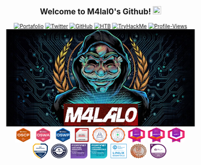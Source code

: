 <h2 align="center">
  Welcome to M4lal0's Github!
 <img src="https://media.giphy.com/media/27UtynCENEhLgiAmik/giphy.gif" width="22" height="22">
</h2>

<p align="center">
<a href="https://m4lal0.github.io"><img title="Portafolio" src="https://img.shields.io/badge/-Portfolio-red?style=for-the-badge&logo=hackster&logoColor=white&link=https://m4lal0.github.io"></a>
<a href="https://x.com/m4lal0"><img title="Twitter" src="https://img.shields.io/badge/-Twitter-black?style=for-the-badge&logo=x&logoColor=white&link=https://x.com/m4lal0"></a>
<a href="https://github.com/m4lal0"><img title="GitHub" src="https://img.shields.io/badge/-Github-black?style=for-the-badge&logo=github&logoColor=white&link=https://github.com/m4lal0"></a>
<a href="https://app.hackthebox.com/profile/337020"><img title="HTB" src="https://img.shields.io/badge/-HackTheBox-darkgreen?style=for-the-badge&logo=hack-the-box&logoColor=lightgreen&link=https://app.hackthebox.com/profile/337020"></a>
<a href="https://tryhackme.com/p/M4lal0"><img title="TryHackMe" src="https://img.shields.io/badge/-TryHackMe-darkred?style=for-the-badge&logo=tryhackme&logoColor=lightred&link=https://tryhackme.com/p/M4lal0"></a>
<a href="https://komarev.com/ghpvc/?username=m4lal0"><img title="Profile-Views" src="https://komarev.com/ghpvc/?username=m4lal0&color=blue&style=for-the-badge"></a>
<img src="https://github.com/m4lal0/m4lal0/raw/master/images/m4lal0.jpg"
	alt="m4lal0"
	width="1000"
	style="float: center; margin-right: 4px;" />
<img src="./images/OSCP.png"
	alt="OSCP"
	width="45"
	height="40"
	style="float: center; margin-right: 4px;" />
<img src="./images/OSWA.png"
	alt="OSWA"
	width="45"
	height="40"
	style="float: center; margin-right: 4px;" />
<img src="./images/OSWP.png"
	alt="OSWP"
	width="45"
	height="40"
	style="float: center; margin-right: 4px;" />
<img src="./images/CEHPRACTICAL.png"
	alt="CEH"
	width="40"
	height="40"
	style="float: center; margin-right: 4px;" />
<img src="./images/CAPen.png"
	alt="CAPen"
	width="40"
	height="40"
	style="float: center; margin-right: 4px;" />
<img src="./images/CMPen.png"
	alt="CMPen"
	width="40"
	height="40"
	style="float: center; margin-right: 4px;" />
<img src="./images/eWPT-v2.png"
	alt="eWPT"
	width="45"
	height="40"
	style="float: center; margin-right: 4px;" />
<img src="./images/eMAPT-v2.png"
	alt="eMAPT"
	width="45"
	height="40"
	style="float: center; margin-right: 4px;" />
<img src="./images/eJPT-v2.png"
	alt="eJPT"
	width="45"
	height="40"
	style="float: center; margin-right: 4px;" />
<img src="./images/EthicalHackingFoundation.png"
	alt="EthicalHackingFoundation"
	width="40"
	height="40"
	style="float: center; margin-right: 4px;" />
<img src="./images/CAPC2.png"
	alt="CAPC"
	width="45"
	height="40"
	style="float: center; margin-right: 4px;" />
<img src="./images/FCA.png"
	alt="FCA"
	width="45"
	height="40"
	style="float: center; margin-right: 4px;" />
<img src="./images/FCF.png"
	alt="FCF"
	width="45"
	height="40"
	style="float: center; margin-right: 4px;" />
<img src="./images/LPI-Essentials.png"
	alt="LPI-Essentials"
	width="45"
	height="40"
	style="float: center; margin-right: 4px;" />
<img src="./images/PCEP.png"
	alt="PCEP"
	width="45"
	height="40"
	style="float: center; margin-right: 4px;" />
<img src="./images/ITILv4.png"
	alt="ITILv4"
	width="45"
	height="40"
	style="float: center; margin-right: 4px;" />
</p>